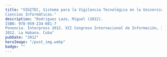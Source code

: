 ```yaml
---
title: "VIGITEC, Sistema para la Vigilancia Tecnológica en la Universidad de las
Ciencias Informáticas."
description: "Rodriguez Lazo, Miguel (2012).
ISBN: 978-959-234-081-7
Ponencia. Interpress 2012. XII Congreso Internacional de Información, Info
2012. La Habana. Cuba"
pubDate: "2012"
heroImage: "/post_img.webp"
badge: ""
---
```

